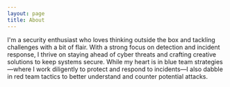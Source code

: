```yaml
---
layout: page
title: About
---
```


I'm a security enthusiast who loves thinking outside the box and tackling challenges with a bit of flair. With a strong focus on detection and incident response, I thrive on staying ahead of cyber threats and crafting creative solutions to keep systems secure. While my heart is in blue team strategies—where I work diligently to protect and respond to incidents—I also dabble in red team tactics to better understand and counter potential attacks.
